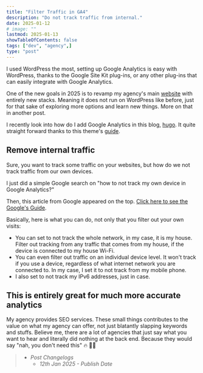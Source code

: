 ```yaml
---
title: "Filter Traffic in GA4"
description: "Do not track traffic from internal."
date: 2025-01-12
# image: ""
lastmod: 2025-01-13
showTableOfContents: false
tags: ["dev", "agency",]
type: "post"
---
```


I used WordPress the most, setting up Google Analytics is easy with WordPress, thanks to the Google Site Kit plug-ins,
or any other plug-ins that can easily integrate with Google Analytics.

One of the new goals in 2025 is to revamp my agency's main [website](https://berlime.com) with entirely new stacks. Meaning
it does not run on WordPress like before, just for that sake of exploring more options and learn new things. More on that in another post.

I recently look into how do I add Google Analytics in this blog, [hugo](/posts/hugo).
It quite straight forward thanks to this theme's [guide](https://gokarna-hugo.netlify.app/posts/theme-documentation-advanced/#analytics).

## Remove internal traffic

Sure, you want to track some traffic on your websites, but how do we not track traffic from our own devices.

I just did a simple Google search on "how to not track my own device in Google Analytics?"

Then, this article from Google appeared on the top. [Click here to see the Google's Guide](https://support.google.com/analytics/answer/10104470?hl=en).

Basically, here is what you can do, not only that you filter out your own visits:

- You can set to not track the whole network, in my case, it is my house. Filter out tracking from any traffic that comes from my house, if the device is connected to my house Wi-Fi.
- You can even filter out traffic on an individual device level. It won't track if you use a device, regardless of what internet network you are connected to. In my case, I set it to not track from my mobile phone.
- I also set to not track my IPv6 addresses, just in case.

## This is entirely great for much more accurate analytics

My agency provides SEO services. These small things contributes to the value on what my agency can offer, not just blatantly slapping keywords and stuffs.
Believe me, there are a lot of agencies that just say what you want to hear and literally did nothing at the back end. Because they would say "nah, you don't need this" :fire: :man_shrugging:

> - *Post Changelogs*
>   - *12th Jan 2025 - Publish Date*
